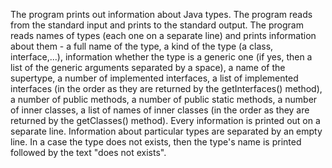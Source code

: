 The program prints out information about Java types. The program reads from the standard input and prints to the standard output. The program reads names of types (each one on a separate line) and prints information about them - a full name of the type, a kind of the type (a class, interface,...), information whether the type is a generic one (if yes, then a list of the generic arguments separated by a space), a name of the supertype, a number of implemented interfaces, a list of implemented interfaces (in the order as they are returned by the getInterfaces() method), a number of public methods, a number of public static methods, a number of inner classes, a list of names of inner classes (in the order as they are returned by the getClasses() method). Every information is printed out on a separate line. Information about particular types are separated by an empty line. In a case the type does not exists, then the type's name is printed followed by the text "does not exists".